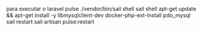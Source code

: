 para executar o laravel pulse
./vendor/bin/sail shell
sail shell
apt-get update && apt-get install -y libmysqlclient-dev
docker-php-ext-install pdo_mysql
sail restart
sail artisan pulse:restart